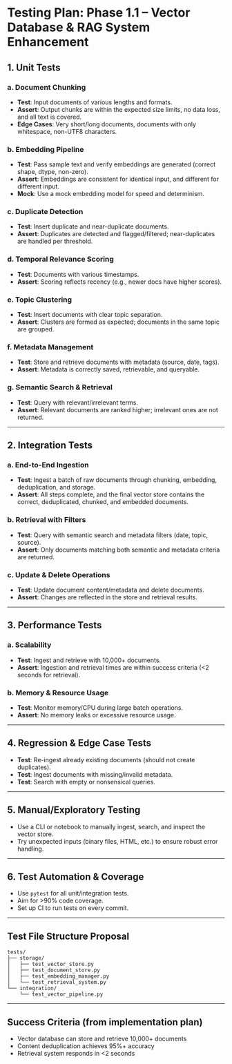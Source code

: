 # Testing Plan: Phase 1.1 – Vector Database & RAG System Enhancement

## 1. Unit Tests

### a. Document Chunking
- **Test**: Input documents of various lengths and formats.
- **Assert**: Output chunks are within the expected size limits, no data loss, and all text is covered.
- **Edge Cases**: Very short/long documents, documents with only whitespace, non-UTF8 characters.

### b. Embedding Pipeline
- **Test**: Pass sample text and verify embeddings are generated (correct shape, dtype, non-zero).
- **Assert**: Embeddings are consistent for identical input, and different for different input.
- **Mock**: Use a mock embedding model for speed and determinism.

### c. Duplicate Detection
- **Test**: Insert duplicate and near-duplicate documents.
- **Assert**: Duplicates are detected and flagged/filtered; near-duplicates are handled per threshold.

### d. Temporal Relevance Scoring
- **Test**: Documents with various timestamps.
- **Assert**: Scoring reflects recency (e.g., newer docs have higher scores).

### e. Topic Clustering
- **Test**: Insert documents with clear topic separation.
- **Assert**: Clusters are formed as expected; documents in the same topic are grouped.

### f. Metadata Management
- **Test**: Store and retrieve documents with metadata (source, date, tags).
- **Assert**: Metadata is correctly saved, retrievable, and queryable.

### g. Semantic Search & Retrieval
- **Test**: Query with relevant/irrelevant terms.
- **Assert**: Relevant documents are ranked higher; irrelevant ones are not returned.

---

## 2. Integration Tests

### a. End-to-End Ingestion
- **Test**: Ingest a batch of raw documents through chunking, embedding, deduplication, and storage.
- **Assert**: All steps complete, and the final vector store contains the correct, deduplicated, chunked, and embedded documents.

### b. Retrieval with Filters
- **Test**: Query with semantic search and metadata filters (date, topic, source).
- **Assert**: Only documents matching both semantic and metadata criteria are returned.

### c. Update & Delete Operations
- **Test**: Update document content/metadata and delete documents.
- **Assert**: Changes are reflected in the store and retrieval results.

---

## 3. Performance Tests

### a. Scalability
- **Test**: Ingest and retrieve with 10,000+ documents.
- **Assert**: Ingestion and retrieval times are within success criteria (<2 seconds for retrieval).

### b. Memory & Resource Usage
- **Test**: Monitor memory/CPU during large batch operations.
- **Assert**: No memory leaks or excessive resource usage.

---

## 4. Regression & Edge Case Tests

- **Test**: Re-ingest already existing documents (should not create duplicates).
- **Test**: Ingest documents with missing/invalid metadata.
- **Test**: Search with empty or nonsensical queries.

---

## 5. Manual/Exploratory Testing

- Use a CLI or notebook to manually ingest, search, and inspect the vector store.
- Try unexpected inputs (binary files, HTML, etc.) to ensure robust error handling.

---

## 6. Test Automation & Coverage

- Use `pytest` for all unit/integration tests.
- Aim for >90% code coverage.
- Set up CI to run tests on every commit.

---

## Test File Structure Proposal

```
tests/
├── storage/
│   ├── test_vector_store.py
│   ├── test_document_store.py
│   ├── test_embedding_manager.py
│   └── test_retrieval_system.py
└── integration/
    └── test_vector_pipeline.py
```

---

## Success Criteria (from implementation plan)
- Vector database can store and retrieve 10,000+ documents
- Content deduplication achieves 95%+ accuracy
- Retrieval system responds in <2 seconds 